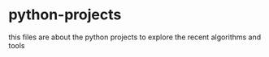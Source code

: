 # python-projects
this files are about the python projects to explore the recent algorithms and tools
